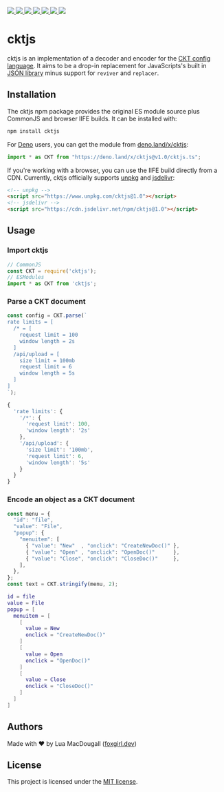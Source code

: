 <p>
  <a href="https://www.npmjs.com/package/cktjs">
    <img src="https://badgen.net/npm/v/cktjs?style=flat-square">
  </a>
  <a href="https://www.npmjs.com/package/cktjs?activeTab=dependencies">
    <img src="https://badgen.net/bundlephobia/dependency-count/cktjs?style=flat-square">
  </a>
  <a href="https://github.com/luavixen/cktjs/blob/main/lib/index.d.ts">
    <img src="https://badgen.net/npm/types/cktjs?style=flat-square">
  </a>
  <a href="https://bundlephobia.com/result?p=cktjs">
    <img src="https://badgen.net/bundlephobia/minzip/cktjs?style=flat-square">
  </a>
  <a href="https://github.com/luavixen/cktjs/actions">
    <img src="https://badgen.net/github/status/luavixen/cktjs/main?label=build&style=flat-square">
  </a>
  <a href="https://coveralls.io/github/luavixen/cktjs">
    <img src="https://badgen.net/coveralls/c/github/luavixen/cktjs?style=flat-square">
  </a>
  <a href="https://github.com/luavixen/cktjs/blob/main/LICENSE">
    <img src="https://badgen.net/github/license/luavixen/cktjs?style=flat-square">
  </a>
</p>

# cktjs
cktjs is an implementation of a decoder and encoder for the [CKT config language](https://cricket.piapiac.org/software/ckt/).
It aims to be a drop-in replacement for JavaScripts's built in [JSON library](https://tc39.es/ecma262/#sec-json-object) minus support for `reviver` and `replacer`.

## Installation
The cktjs npm package provides the original ES module source plus CommonJS and browser IIFE builds.
It can be installed with:
```sh
npm install cktjs
```

For [Deno](https://deno.land/) users, you can get the module from [deno.land/x/cktjs](https://deno.land/x/cktjs):
```typescript
import * as CKT from "https://deno.land/x/cktjs@v1.0/cktjs.ts";
```

If you're working with a browser, you can use the IIFE build directly from a CDN.
Currently, cktjs officially supports [unpkg](https://www.unpkg.com/) and [jsdelivr](https://www.jsdelivr.com/):
```html
<!-- unpkg -->
<script src="https://www.unpkg.com/cktjs@1.0"></script>
<!-- jsdelivr -->
<script src="https://cdn.jsdelivr.net/npm/cktjs@1.0"></script>
```

## Usage

### Import cktjs
```javascript
// CommonJS
const CKT = require('cktjs');
// ESModules
import * as CKT from 'cktjs';
```

### Parse a CKT document
```javascript
const config = CKT.parse(`
rate limits = [
  /* = [
    request limit = 100
    window length = 2s
  ]
  /api/upload = [
    size limit = 100mb
    request limit = 6
    window length = 5s
  ]
]
`);
```
```javascript
{
  'rate limits': {
    '/*': {
      'request limit': 100,
      'window length': '2s'
    },
    '/api/upload': {
      'size limit': '100mb',
      'request limit': 6,
      'window length': '5s'
    }
  }
}
```

### Encode an object as a CKT document
```javascript
const menu = {
  "id": "file",
  "value": "File",
  "popup": {
    "menuitem": [
      { "value": "New"  , "onclick": "CreateNewDoc()" },
      { "value": "Open" , "onclick": "OpenDoc()"      },
      { "value": "Close", "onclick": "CloseDoc()"     },
    ],
  },
};
const text = CKT.stringify(menu, 2);
```
```lua
id = file
value = File
popup = [
  menuitem = [
    [
      value = New
      onclick = "CreateNewDoc()"
    ]
    [
      value = Open
      onclick = "OpenDoc()"
    ]
    [
      value = Close
      onclick = "CloseDoc()"
    ]
  ]
]
```

## Authors
Made with ❤ by Lua MacDougall ([foxgirl.dev](https://foxgirl.dev/))

## License
This project is licensed under the [MIT license](LICENSE).
